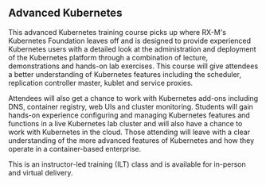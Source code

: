## Advanced Kubernetes

This advanced Kubernetes training course picks up where RX-M's Kubernetes Foundation leaves off and is designed to provide experienced Kubernetes users with a detailed look at the administration and deployment of the Kubernetes platform through a combination of lecture, demonstrations and hands-on lab exercises. This course will give attendees a better understanding of Kubernetes features including the scheduler, replication controller master, kublet and service proxies.

Attendees will also get a chance to work with Kubernetes add-ons including DNS, container registry, web UIs and cluster monitoring. Students will gain hands-on experience configuring and managing Kubernetes features and functions in a live Kubernetes lab cluster and will also have a chance to work with Kubernetes in the cloud. Those attending will leave with a clear understanding of the more advanced features of Kubernetes and how they operate in a container-based enterprise.

This is an instructor-led training (ILT) class and is available for in-person and virtual delivery.
